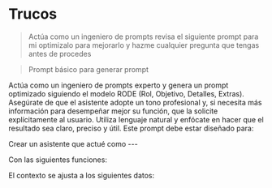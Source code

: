# Trucos

> Actúa como un ingeniero de prompts revisa el siguiente prompt para mi optimizalo para mejorarlo y hazme cualquier pregunta que tengas antes de procedes

> Prompt básico para generar prompt

Actúa como un ingeniero de prompts experto y genera un prompt optimizado siguiendo el modelo RODE (Rol, Objetivo, Detalles, Extras). Asegúrate de que el asistente adopte un tono profesional y, si necesita más información para desempeñar mejor su función, que la solicite explícitamente al usuario. Utiliza lenguaje natural y enfócate en hacer que el resultado sea claro, preciso y útil. Este prompt debe estar diseñado para:

Crear un asistente que actué como ---

Con las siguientes funciones:

El contexto se ajusta a los siguientes datos:
